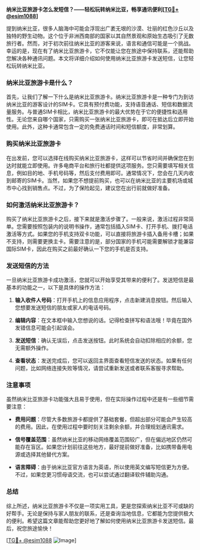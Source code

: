 **纳米比亚旅游卡怎么发短信？——轻松玩转纳米比亚，畅享通讯便利[[TG💪+ @esim1088](https://t.me/s/esim1088)]**

提到纳米比亚，很多人脑海中可能会浮现出广袤无垠的沙漠、壮丽的红色沙丘以及独特的野生动物。这个位于非洲西南部的国家以其自然景观和原始生态吸引了无数旅行者。然而，对于初次前往纳米比亚的游客来说，语言和通信可能是一个挑战。幸运的是，现在有了纳米比亚旅游卡，它不仅能让您在旅途中保持联系，还能帮助您解决各种通讯问题。本文将详细介绍如何使用纳米比亚旅游卡发送短信，让您轻松玩转纳米比亚。

### 纳米比亚旅游卡是什么？

首先，让我们了解一下什么是纳米比亚旅游卡。纳米比亚旅游卡是一种专门为到访纳米比亚的游客设计的SIM卡。它具有预付费功能，支持语音通话、短信和数据流量服务。与普通SIM卡相比，纳米比亚旅游卡的最大优势在于它的便捷性和适用性。无论您来自哪个国家，只需购买一张纳米比亚旅游卡，即可在抵达后立即开始使用。此外，这种卡通常包含一定的免费通话时间和短信额度，非常划算。

### 购买纳米比亚旅游卡

在出发前，您可以选择在线购买纳米比亚旅游卡，这样可以节省时间并确保您在到达时就能立即使用。许多电商平台和旅行社都提供这项服务。您只需要填写相关信息，例如目的地、手机号码等，然后支付费用即可。通常情况下，您会在几天内收到邮寄的SIM卡。当然，如果您不想提前购买，也可以在纳米比亚的主要机场或城市中心找到销售点。不过，为了保险起见，建议您在出行前就做好准备。

### 如何激活纳米比亚旅游卡？

购买了纳米比亚旅游卡之后，接下来就是激活步骤了。一般来说，激活过程非常简单。您需要按照包装内的说明书操作，通常包括插入SIM卡、打开手机、拨打电话激活等方式。如果您的手机支持双卡功能，可以直接将旅游卡插入备用卡槽；如果不支持，则需要更换主卡。需要注意的是，部分国家的手机可能需要解锁才能兼容国际SIM卡，因此在购买之前最好确认一下您的手机是否支持。

### 发送短信的方法

一旦纳米比亚旅游卡成功激活，您就可以开始享受其带来的便利了。发送短信是最基本的功能之一，以下是具体的操作方法：

1. **输入收件人号码**：打开手机上的信息应用程序，点击新建消息按钮。然后输入您想要发送短信的朋友或家人的电话号码。
   
2. **编辑内容**：在文本框中输入您想说的话。记得检查拼写和语法哦！毕竟在国外发错信息可能会引起误会。

3. **发送短信**：确认无误后，点击发送按钮。此时系统会自动扣除相应的余额，您无需额外操作。

4. **查看状态**：发送完成后，您可以返回主界面查看短信发送的状态。如果有任何问题，比如网络连接失败等情况，请尝试重新发送或者联系客服寻求帮助。

### 注意事项

虽然纳米比亚旅游卡功能强大且易于使用，但在实际操作过程中还是有一些细节需要注意：

- **费用问题**：尽管大多数旅游卡都提供了基础套餐，但超出部分可能会产生较高的费用。因此，在使用过程中要时刻关注剩余余额，并合理规划通讯需求。
  
- **信号覆盖范围**：虽然纳米比亚的移动网络覆盖范围较广，但在偏远地区仍然可能存在盲区。如果您计划前往这些地方，最好提前做好准备，比如携带备用电源或选择其他替代方案。

- **语言障碍**：由于纳米比亚官方语言为英语，所以使用英文编写短信更为方便。不过，如果您更习惯母语交流，也可以尝试通过翻译软件辅助沟通。

### 总结

综上所述，纳米比亚旅游卡不仅是一项实用工具，更是您探索纳米比亚不可或缺的好帮手。无论是保持与家人朋友的联系，还是查询当地信息，它都能为您提供极大的便利。希望这篇文章能帮助您更好地了解如何使用纳米比亚旅游卡发送短信。最后，祝您旅途愉快！

[[TG💪+ @esim1088](https://t.me/s/esim1088) ![Image](https://i.postimg.cc/4NQfJmqS/Snipaste-2025-05-13-00-14-12.png)]